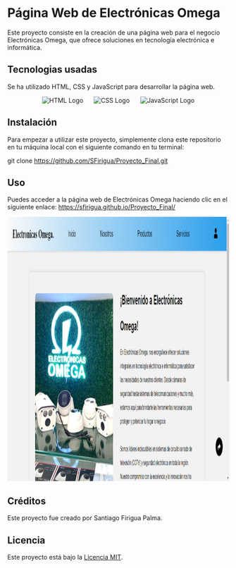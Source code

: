 # Página Web de Electrónicas Omega

Este proyecto consiste en la creación de una página web para el negocio Electrónicas Omega, que ofrece soluciones en tecnología electrónica e informática. 

## Tecnologias usadas

Se ha utilizado HTML, CSS y JavaScript para desarrollar la página web.

<p align="center">
  <img src="https://upload.wikimedia.org/wikipedia/commons/thumb/6/61/HTML5_logo_and_wordmark.svg/320px-HTML5_logo_and_wordmark.svg.png" alt="HTML Logo" style="margin-right: 20px; width: 300px; height: 200px;">
  <img src="https://upload.wikimedia.org/wikipedia/commons/thumb/d/d5/CSS3_logo_and_wordmark.svg/320px-CSS3_logo_and_wordmark.svg.png" alt="CSS Logo" style="margin-right: 20px; width: 300px; height: 200px;">
  <img src="https://upload.wikimedia.org/wikipedia/commons/thumb/9/99/Unofficial_JavaScript_logo_2.svg/320px-Unofficial_JavaScript_logo_2.svg.png" alt="JavaScript Logo" style="width: 300px; height: 200px;">
</p>

## Instalación

Para empezar a utilizar este proyecto,  simplemente clona este repositorio en tu máquina local con el siguiente comando en tu terminal:

git clone https://github.com/SFirigua/Proyecto_Final.git

## Uso

Puedes acceder a la página web de Electrónicas Omega haciendo clic en el siguiente enlace: https://sfirigua.github.io/Proyecto_Final/

<p align="center">
  <img src="https://github.com/SFirigua/Proyecto_Final/blob/5abd7cbaee0399d3cf8f920d5ec4e2801d4ed902/pagina.png" alt="imagen de la pagina" width="600" height="600">
</p>

## Créditos

Este proyecto fue creado por Santiago Firigua Palma.

## Licencia

Este proyecto está bajo la [Licencia MIT](https://opensource.org/licenses/MIT).

